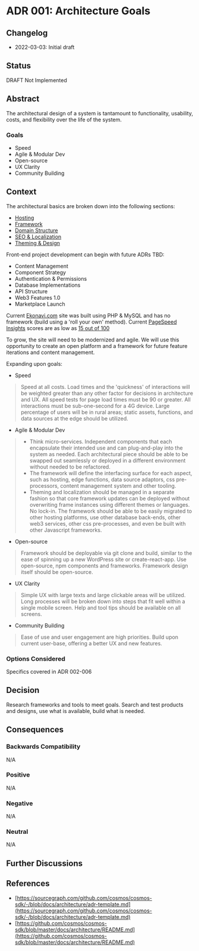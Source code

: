 # ADR 001: Architecture Goals

## Changelog
* 2022-03-03: Initial draft

## Status
DRAFT Not Implemented

## Abstract
The architectural design of a system is tantamount to functionality, usability, costs, and flexibility over the life of the system.

### Goals
* Speed
* Agile & Modular Dev
* Open-source
* UX Clarity
* Community Building

## Context
The architectural basics are broken down into the following sections:

* [Hosting](adr-002-Hosting.md)
* [Framework](adr-003-Framework.md)
* [Domain Structure](adr-004-Domain-Structure.md)
* [SEO & Localization](adr-005-SEO-Localization.md)
* [Theming & Design](adr-006-Theming-Design.md)

Front-end project development can begin with future ADRs TBD:
* Content Management
* Component Strategy
* Authentication & Permissions
* Database Implementations
* API Structure
* Web3 Features 1.0
* Marketplace Launch

Current [Ekonavi.com](https://ekonavi.com) site was built using PHP & MySQL and has no framework (build using a 'roll your own' method). Current [PageSpeed Insights](https://pagespeed.web.dev/) scores are as low as [15 out of 100](https://user-images.githubusercontent.com/9093152/157125334-9e32d878-56b6-4ce2-a3b1-7041b9ebdb4a.png)

To grow, the site will need to be modernized and agile. We will use this opportunity to create an open platform and a framework for future feature iterations and content management.

Expanding upon goals:
* Speed
> Speed at all costs. Load times and the 'quickness' of interactions will be weighted greater than any other factor for decisions in architecture and UX. All speed tests for page load times must be 90 or greater. All interactions must be sub-one-second for a 4G device. Large percentage of users will be in rural areas; static assets, functions, and data sources at the edge should be utilized.

* Agile & Modular Dev
> * Think micro-services. Independent components that each encapsulate their intended use and can plug-and-play into the system as needed. Each architectural piece should be able to be swapped out seamlessly or deployed in a different environment without needed to be refactored. 
> * The framework will define the interfacing surface for each aspect, such as hosting, edge functions, data source adaptors, css pre-processors, content management system and other tooling. 
> * Theming and localization should be managed in a separate fashion so that core framework updates can be deployed without overwriting frame instances using different themes or languages.
> No lock-in. The framework should be able to be easily migrated to other hosting platforms, use other database back-ends, other web3 services, other css pre-processes, and even be built with other Javascript frameworks.

* Open-source
> Framework should be deployable via git clone and build, similar to the ease of spinning up a new WordPress site or create-react-app.
> Use open-source, npm components and frameworks.
> Framework design itself should be open-source.

* UX Clarity
> Simple UX with large texts and large clickable areas will be utilized. Long processes will be broken down into steps that fit well within a single mobile screen. Help and tool tips should be available on all screens.

* Community Building
> Ease of use and user engagement are high priorities. Build upon current user-base, offering a better UX and new features.

### Options Considered
Specifics covered in ADR 002-006

## Decision 
Research frameworks and tools to meet goals. Search and test products and designs, use what is available, build what is needed.

## Consequences

### Backwards Compatibility
N/A

### Positive
N/A

### Negative
N/A

### Neutral
N/A

## Further Discussions

## References
* [https://sourcegraph.com/github.com/cosmos/cosmos-sdk/-/blob/docs/architecture/adr-template.md](https://sourcegraph.com/github.com/cosmos/cosmos-sdk/-/blob/docs/architecture/adr-template.md)
* [https://github.com/cosmos/cosmos-sdk/blob/master/docs/architecture/README.md](https://github.com/cosmos/cosmos-sdk/blob/master/docs/architecture/README.md)